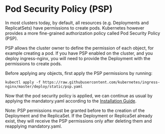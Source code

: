 # Pod Security Policy (PSP)

In most clusters today, by default, all resources (e.g. Deployments and ReplicatSets)
have permissions to create pods.
Kubernetes however provides a more fine-grained authorization policy called 
Pod Security Policy (PSP).

PSP allows the cluster owner to define the permission of each object, for example creating a pod.
If you have PSP enabled on the cluster, and you deploy ingress-nginx,
you will need to provide the Deployment with the permissions to create pods.

Before applying any objects, first apply the PSP permissions by running:
```console
kubectl apply -f https://raw.githubusercontent.com/kubernetes/ingress-nginx/master/deploy/static/psp.yaml
```

Now that the pod security policy is applied, we can continue as usual by applying the
mandatory.yaml according to the [Installation Guide](index.md). 

Note: PSP permissions must be granted before to the creation of the Deployment and the ReplicaSet.
If the Deployment or ReplicaSet already exist, they will receive the PSP permissions
only after deleting them and reapplying mandatory.yaml.